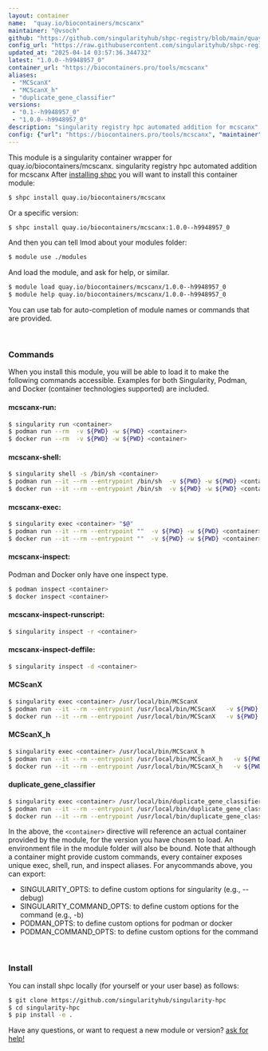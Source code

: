 ```yaml
---
layout: container
name:  "quay.io/biocontainers/mcscanx"
maintainer: "@vsoch"
github: "https://github.com/singularityhub/shpc-registry/blob/main/quay.io/biocontainers/mcscanx/container.yaml"
config_url: "https://raw.githubusercontent.com/singularityhub/shpc-registry/main/quay.io/biocontainers/mcscanx/container.yaml"
updated_at: "2025-04-14 03:57:36.344732"
latest: "1.0.0--h9948957_0"
container_url: "https://biocontainers.pro/tools/mcscanx"
aliases:
 - "MCScanX"
 - "MCScanX_h"
 - "duplicate_gene_classifier"
versions:
 - "0.1--h9948957_0"
 - "1.0.0--h9948957_0"
description: "singularity registry hpc automated addition for mcscanx"
config: {"url": "https://biocontainers.pro/tools/mcscanx", "maintainer": "@vsoch", "description": "singularity registry hpc automated addition for mcscanx", "latest": {"1.0.0--h9948957_0": "sha256:bdf176aedfe9d1d7f11b58aefe12a96f4e9550a62be05d28809ad0c87832767c"}, "tags": {"0.1--h9948957_0": "sha256:e11c3cce3cce5339789302b164747aea4023b70c3da9b6b64161c95f27baf57d", "1.0.0--h9948957_0": "sha256:bdf176aedfe9d1d7f11b58aefe12a96f4e9550a62be05d28809ad0c87832767c"}, "docker": "quay.io/biocontainers/mcscanx", "aliases": {"MCScanX": "/usr/local/bin/MCScanX", "MCScanX_h": "/usr/local/bin/MCScanX_h", "duplicate_gene_classifier": "/usr/local/bin/duplicate_gene_classifier"}}
---
```


This module is a singularity container wrapper for quay.io/biocontainers/mcscanx.
singularity registry hpc automated addition for mcscanx
After [installing shpc](#install) you will want to install this container module:


```bash
$ shpc install quay.io/biocontainers/mcscanx
```

Or a specific version:

```bash
$ shpc install quay.io/biocontainers/mcscanx:1.0.0--h9948957_0
```

And then you can tell lmod about your modules folder:

```bash
$ module use ./modules
```

And load the module, and ask for help, or similar.

```bash
$ module load quay.io/biocontainers/mcscanx/1.0.0--h9948957_0
$ module help quay.io/biocontainers/mcscanx/1.0.0--h9948957_0
```

You can use tab for auto-completion of module names or commands that are provided.

<br>

### Commands

When you install this module, you will be able to load it to make the following commands accessible.
Examples for both Singularity, Podman, and Docker (container technologies supported) are included.

#### mcscanx-run:

```bash
$ singularity run <container>
$ podman run --rm  -v ${PWD} -w ${PWD} <container>
$ docker run --rm  -v ${PWD} -w ${PWD} <container>
```

#### mcscanx-shell:

```bash
$ singularity shell -s /bin/sh <container>
$ podman run --it --rm --entrypoint /bin/sh  -v ${PWD} -w ${PWD} <container>
$ docker run --it --rm --entrypoint /bin/sh  -v ${PWD} -w ${PWD} <container>
```

#### mcscanx-exec:

```bash
$ singularity exec <container> "$@"
$ podman run --it --rm --entrypoint ""  -v ${PWD} -w ${PWD} <container> "$@"
$ docker run --it --rm --entrypoint ""  -v ${PWD} -w ${PWD} <container> "$@"
```

#### mcscanx-inspect:

Podman and Docker only have one inspect type.

```bash
$ podman inspect <container>
$ docker inspect <container>
```

#### mcscanx-inspect-runscript:

```bash
$ singularity inspect -r <container>
```

#### mcscanx-inspect-deffile:

```bash
$ singularity inspect -d <container>
```


#### MCScanX

```bash
$ singularity exec <container> /usr/local/bin/MCScanX
$ podman run --it --rm --entrypoint /usr/local/bin/MCScanX   -v ${PWD} -w ${PWD} <container> -c " $@"
$ docker run --it --rm --entrypoint /usr/local/bin/MCScanX   -v ${PWD} -w ${PWD} <container> -c " $@"
```


#### MCScanX_h

```bash
$ singularity exec <container> /usr/local/bin/MCScanX_h
$ podman run --it --rm --entrypoint /usr/local/bin/MCScanX_h   -v ${PWD} -w ${PWD} <container> -c " $@"
$ docker run --it --rm --entrypoint /usr/local/bin/MCScanX_h   -v ${PWD} -w ${PWD} <container> -c " $@"
```


#### duplicate_gene_classifier

```bash
$ singularity exec <container> /usr/local/bin/duplicate_gene_classifier
$ podman run --it --rm --entrypoint /usr/local/bin/duplicate_gene_classifier   -v ${PWD} -w ${PWD} <container> -c " $@"
$ docker run --it --rm --entrypoint /usr/local/bin/duplicate_gene_classifier   -v ${PWD} -w ${PWD} <container> -c " $@"
```



In the above, the `<container>` directive will reference an actual container provided
by the module, for the version you have chosen to load. An environment file in the
module folder will also be bound. Note that although a container
might provide custom commands, every container exposes unique exec, shell, run, and
inspect aliases. For anycommands above, you can export:

 - SINGULARITY_OPTS: to define custom options for singularity (e.g., --debug)
 - SINGULARITY_COMMAND_OPTS: to define custom options for the command (e.g., -b)
 - PODMAN_OPTS: to define custom options for podman or docker
 - PODMAN_COMMAND_OPTS: to define custom options for the command

<br>

### Install

You can install shpc locally (for yourself or your user base) as follows:

```bash
$ git clone https://github.com/singularityhub/singularity-hpc
$ cd singularity-hpc
$ pip install -e .
```

Have any questions, or want to request a new module or version? [ask for help!](https://github.com/singularityhub/singularity-hpc/issues)